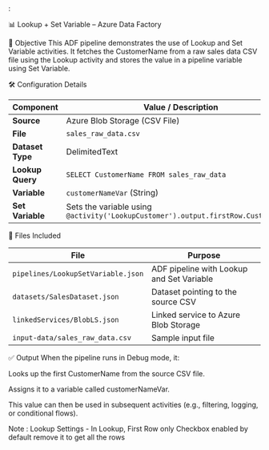 :

📊 Lookup + Set Variable – Azure Data Factory

🎯 Objective
This ADF pipeline demonstrates the use of Lookup and Set Variable activities. It fetches the CustomerName from a raw sales data CSV file using the Lookup activity and stores the value in a pipeline variable using Set Variable.

🛠️ Configuration Details

| Component        | Value / Description                                                                |
| ---------------- | ---------------------------------------------------------------------------------- |
| **Source**       | Azure Blob Storage (CSV File)                                                      |
| **File**         | `sales_raw_data.csv`                                                               |
| **Dataset Type** | DelimitedText                                                                      |
| **Lookup Query** | `SELECT CustomerName FROM sales_raw_data`                                          |
| **Variable**     | `customerNameVar` (String)                                                         |
| **Set Variable** | Sets the variable using `@activity('LookupCustomer').output.firstRow.CustomerName` |


📁 Files Included

| File                               | Purpose                                   |
| ---------------------------------- | ----------------------------------------- |
| `pipelines/LookupSetVariable.json` | ADF pipeline with Lookup and Set Variable |
| `datasets/SalesDataset.json`       | Dataset pointing to the source CSV        |
| `linkedServices/BlobLS.json`       | Linked service to Azure Blob Storage      |
| `input-data/sales_raw_data.csv`    | Sample input file                         |


✅ Output
When the pipeline runs in Debug mode, it:

Looks up the first CustomerName from the source CSV file.

Assigns it to a variable called customerNameVar.

This value can then be used in subsequent activities (e.g., filtering, logging, or conditional flows).

Note : 
Lookup Settings - In Lookup, First Row only Checkbox enabled by default remove it to get all the rows 


